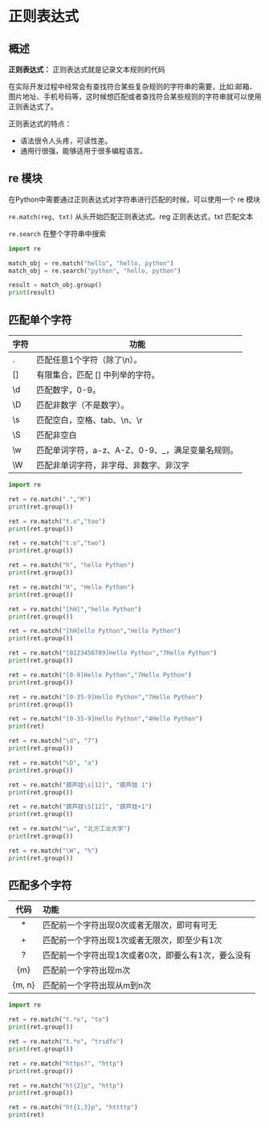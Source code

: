 # 正则表达式

## 概述

**正则表达式：** 正则表达式就是记录文本规则的代码

在实际开发过程中经常会有查找符合某些复杂规则的字符串的需要，比如:邮箱、图片地址、手机号码等，这时候想匹配或者查找符合某些规则的字符串就可以使用正则表达式了。

正则表达式的特点：

* 语法很令人头疼，可读性差。
* 通用行很强，能够适用于很多编程语言。

## re 模块

在Python中需要通过正则表达式对字符串进行匹配的时候，可以使用一个 re 模块

`re.match(reg, txt)` 从头开始匹配正则表达式。reg 正则表达式，txt 匹配文本

`re.search` 在整个字符串中搜索

```python
import re

match_obj = re.match("hello", "hello, python")
match_obj = re.search("python", "hello, python")

result = match_obj.group()
print(result)
```

## 匹配单个字符

| 字符 | 功能                                             |
| ---- | ------------------------------------------------ |
| .    | 匹配任意1个字符（除了\n）。                      |
| []   | 有限集合，匹配 [] 中列举的字符。                 |
| \d   | 匹配数字，0-9。                                  |
| \D   | 匹配非数字（不是数字）。                         |
| \s   | 匹配空白，空格、tab、\n、\r                      |
| \S   | 匹配非空白                                       |
| \w   | 匹配单词字符，a-z、A-Z、0-9、_，满足变量名规则。 |
| \W   | 匹配非单词字符，非字母、非数字、非汉字           |

```python
import re

ret = re.match(".","M")
print(ret.group())

ret = re.match("t.o","too")
print(ret.group())

ret = re.match("t.o","two")
print(ret.group())

ret = re.match("h", "hello Python") 
print(ret.group())

ret = re.match("H", "Hello Python") 
print(ret.group())

ret = re.match("[hH]","hello Python")
print(ret.group())

ret = re.match("[hH]ello Python","Hello Python")
print(ret.group())

ret = re.match("[0123456789]Hello Python","7Hello Python")
print(ret.group())

ret = re.match("[0-9]Hello Python","7Hello Python")
print(ret.group())

ret = re.match("[0-35-9]Hello Python","7Hello Python")
print(ret.group())

ret = re.match("[0-35-9]Hello Python","4Hello Python")
print(ret)

ret = re.match("\d", "7")
print(ret.group())

ret = re.match("\D", "a")
print(ret.group())

ret = re.match("葫芦娃\s[12]", "葫芦娃 1")
print(ret.group())

ret = re.match("葫芦娃\S[12]", "葫芦娃+1")
print(ret.group())

ret = re.match("\w", "北方工业大学")
print(ret.group())

ret = re.match("\W", "%")
print(ret.group())
```

## 匹配多个字符

|  代码  | 功能                                                |
| :----: | :-------------------------------------------------- |
|   *    | 匹配前一个字符出现0次或者无限次，即可有可无         |
|   +    | 匹配前一个字符出现1次或者无限次，即至少有1次        |
|   ?    | 匹配前一个字符出现1次或者0次，即要么有1次，要么没有 |
|  {m}   | 匹配前一个字符出现m次                               |
| {m, n} | 匹配前一个字符出现从m到n次                          |

```python
import re

ret = re.match("t.*o", "to")
print(ret.group())

ret = re.match("t.*o", "trsdfo")
print(ret.group())

ret = re.match("https?", "http")
print(ret.group())

ret = re.match("ht{2}p", "http")
print(ret.group())

ret = re.match("ht{1,3}p", "httttp")
print(ret)
```

